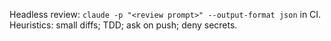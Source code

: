 Headless review: `claude -p "<review prompt>" --output-format json` in CI.
Heuristics: small diffs; TDD; ask on push; deny secrets.

